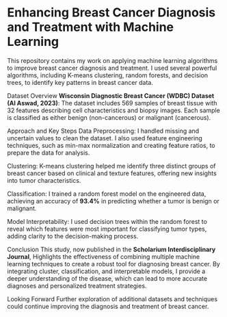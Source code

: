 # Enhancing Breast Cancer Diagnosis and Treatment with Machine Learning


This repository contains my work on applying machine learning algorithms to improve breast cancer diagnosis and treatment. I used several powerful algorithms, including K-means clustering, random forests, and decision trees, to identify key patterns in breast cancer data.

Dataset Overview
**Wisconsin Diagnostic Breast Cancer (WDBC) Dataset (Al Aswad, 2023)**: The dataset includes 569 samples of breast tissue with 32 features describing cell characteristics and biopsy images. Each sample is classified as either benign (non-cancerous) or malignant (cancerous).

Approach and Key Steps
Data Preprocessing:
I handled missing and uncertain values to clean the dataset.
I also used feature engineering techniques, such as min-max normalization and creating feature ratios, to prepare the data for analysis.

Clustering:
K-means clustering helped me identify three distinct groups of breast cancer based on clinical and texture features, offering new insights into tumor characteristics.

Classification:
I trained a random forest model on the engineered data, achieving an accuracy of **93.4%** in predicting whether a tumor is benign or malignant.

Model Interpretability:
I used decision trees within the random forest to reveal which features were most important for classifying tumor types, adding clarity to the decision-making process.

Conclusion
This study, now published in the **Scholarium Interdisciplinary Journal**, Highlights the effectiveness of combining multiple machine learning techniques to create a robust tool for diagnosing breast cancer. By integrating cluster, classification, and interpretable models, I provide a deeper understanding of the disease, which can lead to more accurate diagnoses and personalized treatment strategies.

Looking Forward
Further exploration of additional datasets and techniques could continue improving the diagnosis and treatment of breast cancer.

